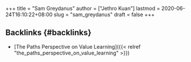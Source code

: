 +++
title = "Sam Greydanus"
author = ["Jethro Kuan"]
lastmod = 2020-06-24T16:10:22+08:00
slug = "sam_greydanus"
draft = false
+++

## Backlinks {#backlinks}

- [The Paths Perspective on Value Learning]({{< relref "the_paths_perspective_on_value_learning" >}})
